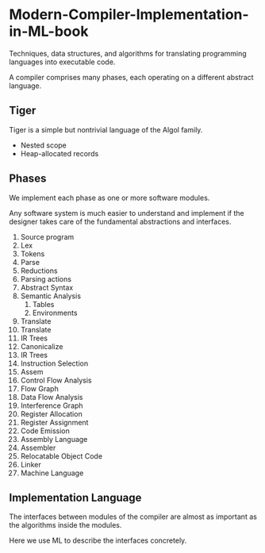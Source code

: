 # Modern-Compiler-Implementation-in-ML-book

Techniques, data structures, and algorithms for translating programming
languages into executable code.

A compiler comprises many phases, each operating on a different abstract
language.

## Tiger

Tiger is a simple but nontrivial language of the Algol family.

* Nested scope
* Heap-allocated records

## Phases

We implement each phase as one or more software modules.

Any software system is much easier to understand and implement if the
designer takes care of the fundamental abstractions and interfaces.

1. Source program
2. Lex
3. Tokens
4. Parse
5. Reductions
6. Parsing actions
7. Abstract Syntax
8. Semantic Analysis
    1. Tables
    2. Environments
9. Translate
10. Translate
11. IR Trees
12. Canonicalize
13. IR Trees
14. Instruction Selection
15. Assem
16. Control Flow Analysis
17. Flow Graph
18. Data Flow Analysis
19. Interference Graph
20. Register Allocation
21. Register Assignment
22. Code Emission
23. Assembly Language
24. Assembler
25. Relocatable Object Code
26. Linker
27. Machine Language

## Implementation Language

The interfaces between modules of the compiler are almost as important as the
algorithms inside the modules.

Here we use ML to describe the interfaces concretely.
